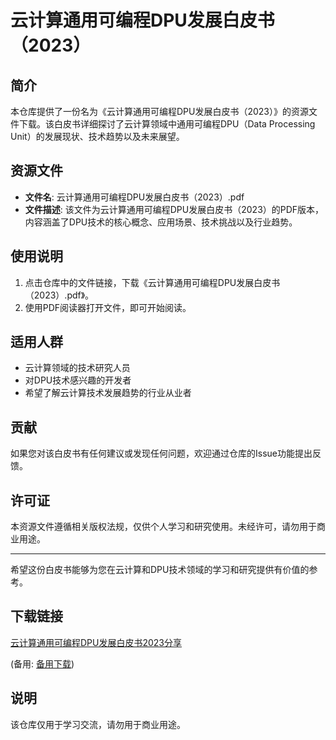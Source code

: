 # 云计算通用可编程DPU发展白皮书（2023）

## 简介

本仓库提供了一份名为《云计算通用可编程DPU发展白皮书（2023）》的资源文件下载。该白皮书详细探讨了云计算领域中通用可编程DPU（Data Processing Unit）的发展现状、技术趋势以及未来展望。

## 资源文件

- **文件名**: 云计算通用可编程DPU发展白皮书（2023）.pdf
- **文件描述**: 该文件为云计算通用可编程DPU发展白皮书（2023）的PDF版本，内容涵盖了DPU技术的核心概念、应用场景、技术挑战以及行业趋势。

## 使用说明

1. 点击仓库中的文件链接，下载《云计算通用可编程DPU发展白皮书（2023）.pdf》。
2. 使用PDF阅读器打开文件，即可开始阅读。

## 适用人群

- 云计算领域的技术研究人员
- 对DPU技术感兴趣的开发者
- 希望了解云计算技术发展趋势的行业从业者

## 贡献

如果您对该白皮书有任何建议或发现任何问题，欢迎通过仓库的Issue功能提出反馈。

## 许可证

本资源文件遵循相关版权法规，仅供个人学习和研究使用。未经许可，请勿用于商业用途。

---

希望这份白皮书能够为您在云计算和DPU技术领域的学习和研究提供有价值的参考。

## 下载链接
[云计算通用可编程DPU发展白皮书2023分享](https://pan.quark.cn/s/e41c9343812a) 

(备用: [备用下载](https://pan.baidu.com/s/1_MX1-96l_Wpo_imoUfDlOA?pwd=1234))

## 说明

该仓库仅用于学习交流，请勿用于商业用途。
